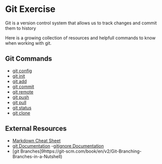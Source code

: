 # Git Exercise

Git is a version control system that allows us to track changes and commit them to history

Here is a growing collection of resources and helpfull commands to know when working with git. 

## Git Commands
- [git config](./Commands/Config.md)
- [git init](./Commands/Init.md)
- [git add](./Commands/Add.md)
- [git commit](./Commands/Commit.md)
- [git remote](./Commands/Remote.md)
- [git push](./commands/Push.md)
- [git pull](./Commands/Pull.md)
- [git status](./Commands/Status.md)
- [git clone](./Commands/Clone.md)

## External Resources
- [Markdown Cheat Sheet](https://www.markdownguide.org/cheat-sheet/)
- [git Documentation](https://git-scm.com/docs)
-[gitignore Documentation](https://-scm.com/docs/gitignore)
- [git Branches]9https://git-scm.com/book/en/v2/Git-Branching-Branches-in-a-Nutshell)
